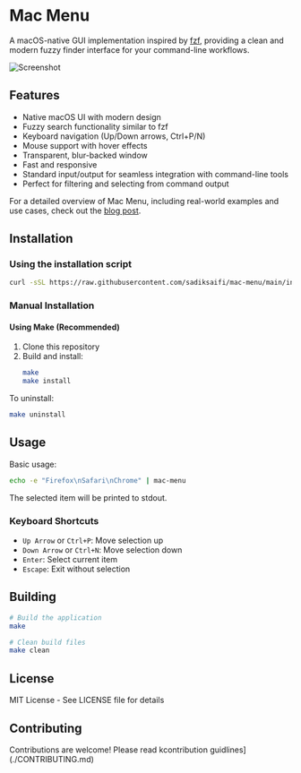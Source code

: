 # Mac Menu

A macOS-native GUI implementation inspired by [fzf](https://github.com/junegunn/fzf), providing a clean and modern fuzzy finder interface for your command-line workflows.

![Screenshot](./assets//screenshot.png)

## Features

- Native macOS UI with modern design
- Fuzzy search functionality similar to fzf
- Keyboard navigation (Up/Down arrows, Ctrl+P/N)
- Mouse support with hover effects
- Transparent, blur-backed window
- Fast and responsive
- Standard input/output for seamless integration with command-line tools
- Perfect for filtering and selecting from command output

For a detailed overview of Mac Menu, including real-world examples and use cases, check out the [blog post](https://blog.sadiksaifi.dev/mac-menu/).

## Installation

### Using the installation script

```bash
curl -sSL https://raw.githubusercontent.com/sadiksaifi/mac-menu/main/install.sh | bash
```

### Manual Installation

#### Using Make (Recommended)

1. Clone this repository
2. Build and install:
   ```bash
   make
   make install
   ```

To uninstall:

```bash
make uninstall
```

## Usage

Basic usage:

```bash
echo -e "Firefox\nSafari\nChrome" | mac-menu
```

The selected item will be printed to stdout.

### Keyboard Shortcuts

- `Up Arrow` or `Ctrl+P`: Move selection up
- `Down Arrow` or `Ctrl+N`: Move selection down
- `Enter`: Select current item
- `Escape`: Exit without selection

## Building

```bash
# Build the application
make

# Clean build files
make clean
```

## License

MIT License - See LICENSE file for details

## Contributing

Contributions are welcome! Please read kcontribution guidlines](./CONTRIBUTING.md)
